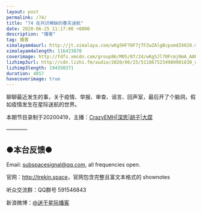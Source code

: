 ```yaml
---
layout: post
permalink: /74/
title: "74 在共识稀缺的春天迷航"
date: 2020-06-25 11:17:00 +0800
description: "播客"
tag: 播客 
ximalayam4aurl: http://jt.ximalaya.com/wKg5HF70F7jTFZwZAlgBcpxmdZ4020.m4a?channel=rss&amp;album_id=3135361&amp;track_id=310753047&amp;uid=6418191&amp;jt=http://audio.xmcdn.com/group82/M05/06/3A/wKg5HF70F7jTFZwZAlgBcpxmdZ4020.m4a
ximalayam4alength: 116423870
coverimage: http://fdfs.xmcdn.com/group86/M05/07/24/wKg5Jl70Fcmj0mA_AARgdKAt1vw25.jpeg
lizhimp3url: http://cdn.lizhi.fm/audio/2020/06/25/5118675234989901830_ud.mp3
lizhimp3length: 194350371
duration: 4857
havecoverimage: true
---  
```


聊聊最近发生的事，关于疫情、举报、审查、谣言、回声室，最后开了个脑洞，假如疫情发生在星际迷航的世界。

本期节目录制于20200419，主播：[CrazyEMH](mailto:emh@trekin.space)\|[深思](mailto:deepthought@trekin.space)\|[胡子](https://weibo.com/p/1005051764117203)\|[大腐](https://weibo.com/u/5113590549)

————

## ●本台反馈●

Email: <subspacesignal@qq.com>, all frequencies open.

官网：<http://trekin.space>，官网包含完整且富文本格式的 shownotes

听众交流群：QQ群号 591546843

新浪微博：[@迷于星际播客](http://weibo.com/lostinst)

 
